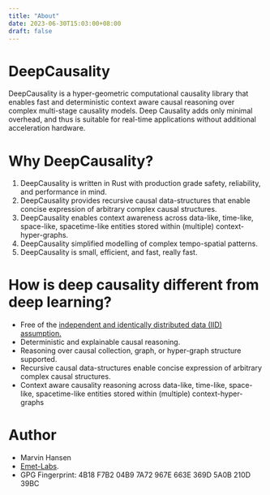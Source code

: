 ```yaml
---
title: "About"
date: 2023-06-30T15:03:00+08:00
draft: false
---
```


# DeepCausality

DeepCausality is a hyper-geometric computational causality library that enables fast and deterministic context aware
causal reasoning over complex multi-stage causality models. Deep Causality adds only minimal overhead,
and thus is suitable for real-time applications without additional acceleration hardware.

# Why DeepCausality?

1) DeepCausality is written in Rust with production grade safety, reliability, and performance in mind.
2) DeepCausality provides recursive causal data-structures that enable concise expression of arbitrary complex causal
   structures.
3) DeepCausality enables context awareness across data-like, time-like, space-like, spacetime-like entities stored
   within (multiple) context-hyper-graphs.
4) DeepCausality simplified modelling of complex tempo-spatial patterns.
5) DeepCausality is small, efficient, and fast, really fast.

# How is deep causality different from deep learning?

* Free of the [independent and identically distributed data (IID) assumption.](https://towardsdatascience.com/independent-and-identically-distributed-ce250ad1bfa8)
* Deterministic and explainable causal reasoning.
* Reasoning over causal collection, graph, or hyper-graph structure supported.
* Recursive causal data-structures enable concise expression of arbitrary complex causal structures.
* Context aware causality reasoning across data-like, time-like, space-like, spacetime-like entities stored within (multiple) context-hyper-graphs


# Author

* Marvin Hansen
* [Emet-Labs](https://emet-labs.com/about/).
* GPG Fingerprint: 4B18 F7B2 04B9 7A72 967E 663E 369D 5A0B 210D 39BC